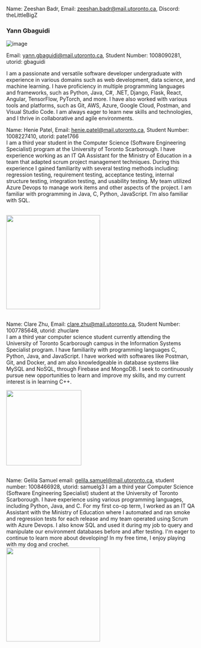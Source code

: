 Name: Zeeshan Badr, Email: zeeshan.badr@mail.utoronto.ca, Discord: theLittleBigZ



### Yann Gbaguidi 
![image](https://github.com/theLittleBigZ/C01-Group9-Project/assets/69763285/c4eb4260-a4b7-4ac8-ab8c-e3e3ed32fb0b)

Email: yann.gbaguidi@mail.utoronto.ca, Student Number: 1008090281, utorid: gbaguidi

I am a passionate and versatile software developer undergraduate with experience in various domains such as web development, data science, and machine learning.  I have proficiency in multiple programming languages and frameworks, such as Python, Java, C#, .NET, Django, Flask, React, Angular, TensorFlow, PyTorch, and more. I have also worked with various tools and platforms, such as Git, AWS, Azure, Google Cloud, Postman, and Visual Studio Code. I am always eager to learn new skills and technologies, and I thrive in collaborative and agile environments. 


Name: Henie Patel, Email: henie.patel@mail.utoronto.ca, Student Number: 1008227410, utorid: pate1766
<br /> I am a third year student in the Computer Science (Software Engineering Specialist) program at the University of Toronto Scarborough. I have experience working as an IT QA Assistant for the Ministry of Education in a team that adapted scrum project management techniques. During this experience I gained familiarity with several testing methods including: regression testing,  requirement testing, acceptance testing, internal structure testing, integration testing, and usability testing. My team utilized Azure Devops to manage work items and other aspects of the project. I am familiar with programming in Java, C, Python, JavaScript. I’m also familiar with SQL.

<br /> <img src=https://github.com/Henie20/C01Lab1/assets/110190917/84e259c5-388e-4925-8f3a-57b1e99e1a3e  width="250">


<br/>Name: Clare Zhu, Email: clare.zhu@mail.utoronto.ca, Student Number: 1007785648, utorid: zhuclare
<br/>I am a third year computer science student currently attending the University of Toronto Scarborough campus in the Information Systems Specialist program. I have familiarity with programming languages C, Python, Java, and JavaScript. I have worked with softwares like Postman, Git, and Docker, and am also knowledgeable in database systems like MySQL and NoSQL, through Firebase and MongoDB. I seek to continuously pursue new opportunities to learn and improve my skills, and my current interest is in learning C++.

<img src=https://github.com/czhu24/C01Lab1/assets/114100703/dc1c6351-e91c-4721-92cd-04629b5f0240 width="200">


<br/> Name: Gelila Samuel email: gelila.samuel@mail.utoronto.ca, student number: 1008466928, utorid: samuelg3 
I am a third year Computer Science (Software Engineering Specialist) student at the University of Toronto Scarborough. I have experience using various programming languages, including Python, Java, and C. For my first co-op term, I worked as an IT QA Assistant with the Ministry of Education where I automated and ran smoke and regression tests for each release and my team operated using Scrum with Azure Devops. I also know SQL and used it during my job to query and manipulate our environment databases before and after testing. I'm eager to continue to learn more about developing! In my free time, I enjoy playing with my dog and crochet. 
<br /> <img src=https://github.com/theLittleBigZ/C01-Group9-Project/assets/59943669/5f57db33-8377-4b98-8eb3-0e96c427b8d5 width="250">
